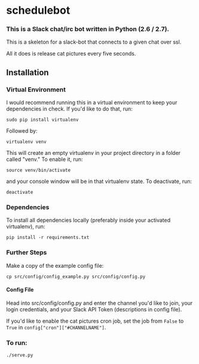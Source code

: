 # schedulebot

### This is a Slack chat/irc bot written in Python (2.6 / 2.7).

This is a skeleton for a slack-bot that connects to a given chat over ssl.

All it does is release cat pictures every five seconds.

## Installation

### Virtual Environment

I would recommend running this in a virtual environment to keep your
dependencies in check. If you'd like to do that, run:

`sudo pip install virtualenv`

Followed by:

`virtualenv venv`

This will create an empty virtualenv in your project directory in a folder
called "venv." To enable it, run:

`source venv/bin/activate`

and your console window will be in that virtualenv state. To deactivate, run:

`deactivate`

### Dependencies

To install all dependencies locally (preferably inside your activated
virtualenv), run:

`pip install -r requirements.txt`

### Further Steps

Make a copy of the example config file:

`cp src/config/config_example.py src/config/config.py`

#### Config File

Head into src/config/config.py and enter the channel you'd like to join, your login credentials, and your Slack API Token (descriptions in config file).

If you'd like to enable the cat pictures cron job, set the job from `False` to `True`
in `config["cron"]["#CHANNELNAME"]`.

### To run:

`./serve.py`
